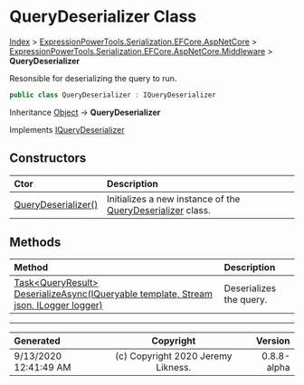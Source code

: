 ﻿# QueryDeserializer Class

[Index](../index.md) > [ExpressionPowerTools.Serialization.EFCore.AspNetCore](ExpressionPowerTools.Serialization.EFCore.AspNetCore.a.md) > [ExpressionPowerTools.Serialization.EFCore.AspNetCore.Middleware](ExpressionPowerTools.Serialization.EFCore.AspNetCore.Middleware.n.md) > **QueryDeserializer**

Resonsible for deserializing the query to run.

```csharp
public class QueryDeserializer : IQueryDeserializer
```

Inheritance [Object](https://docs.microsoft.com/dotnet/api/system.object) → **QueryDeserializer**

Implements  [IQueryDeserializer](ExpressionPowerTools.Serialization.EFCore.AspNetCore.Signatures.IQueryDeserializer.i.md) 

## Constructors

| Ctor | Description |
| :-- | :-- |
| [QueryDeserializer()](ExpressionPowerTools.Serialization.EFCore.AspNetCore.Middleware.QueryDeserializer.ctor.md#querydeserializer) | Initializes a new instance of the [QueryDeserializer](ExpressionPowerTools.Serialization.EFCore.AspNetCore.Middleware.QueryDeserializer.cs.md) class. |
## Methods

| Method | Description |
| :-- | :-- |
| [Task&lt;QueryResult> DeserializeAsync(IQueryable template, Stream json, ILogger logger)](ExpressionPowerTools.Serialization.EFCore.AspNetCore.Middleware.QueryDeserializer.DeserializeAsync.m.md) | Deserializes the query. |

---

| Generated | Copyright | Version |
| :-- | :-: | --: |
| 9/13/2020 12:41:49 AM | (c) Copyright 2020 Jeremy Likness. | 0.8.8-alpha |
